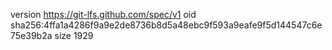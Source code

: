 version https://git-lfs.github.com/spec/v1
oid sha256:4ffa1a4286f9a9e2de8736b8d5a48ebc9f593a9eafe9f5d144547c6e75e39b2a
size 1929
